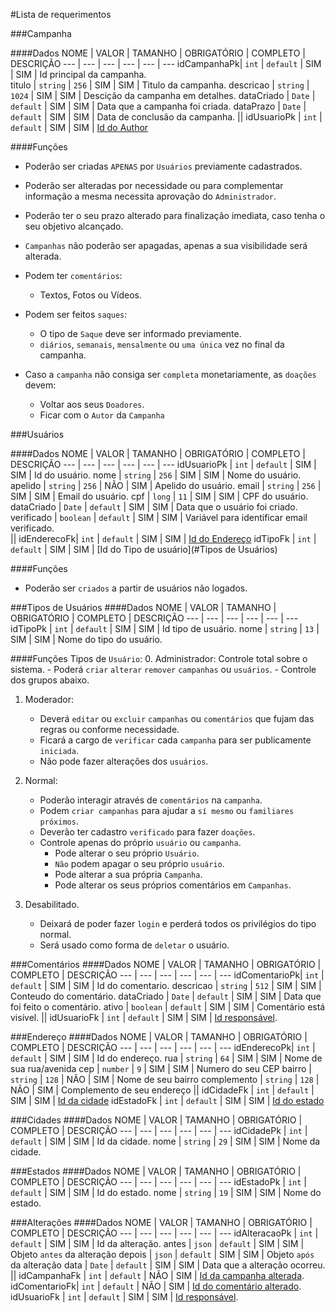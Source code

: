 #Lista de requerimentos

###Campanha

####Dados
 NOME       | VALOR      | TAMANHO   | OBRIGATÓRIO | COMPLETO | DESCRIÇÃO 
 ---        | ---        | ---       | ---         | ---      | --- 
idCampanhaPk| `int`      | `default` | SIM         | SIM      | Id principal da campanha.  
titulo      | `string`   | `256`     | SIM         | SIM      | Titulo da campanha.
descricao   | `string`   | `1024`    | SIM         | SIM      | Descição da campanha em detalhes.
dataCriado  | `Date`     | `default` | SIM         | SIM      | Data que a campanha foi criada.
dataPrazo   | `Date`     | `default` | SIM         | SIM      | Data de conclusão da campanha.
||
idUsuarioPk | `int`      | `default` | SIM         | SIM      | [Id do Author](#Usuários)

####Funções
- Poderão ser criadas `APENAS` por `Usuários` previamente cadastrados.
- Poderão ser alteradas por necessidade ou para complementar informação a mesma necessita aprovação do `Administrador`.
- Poderão ter o seu prazo alterado para finalização imediata, caso tenha o seu objetivo alcançado.
- `Campanhas` não poderão ser apagadas, apenas a sua visibilidade será alterada.


- Podem ter `comentários`:
  - Textos, Fotos ou Vídeos.


- Podem ser feitos `saques`:
  - O tipo de `Saque` deve ser informado previamente.
  - `diários`, `semanais`, `mensalmente` ou `uma única` vez no final da campanha.


- Caso a `campanha` não consiga ser `completa` monetariamente, as `doações` devem:
  - Voltar aos seus `Doadores`.
  - Ficar com o `Autor` da `Campanha`


###Usuários

####Dados
NOME        | VALOR      | TAMANHO   | OBRIGATÓRIO | COMPLETO | DESCRIÇÃO
 ---        | ---        | ---       | ---         | ---      | --- 
idUsuarioPk | `int`      | `default` | SIM         | SIM      | Id do usuário.
nome        | `string`   | `256`     | SIM         | SIM      | Nome do usuário.
apelido     | `string`   | `256`     | NÃO         | SIM      | Apelido do usuário.
email       | `string`   | `256`     | SIM         | SIM      | Email do usuário.
cpf         | `long`     | `11`      | SIM         | SIM      | CPF do usuário.
dataCriado  | `Date`     | `default` | SIM         | SIM      | Data que o usuário foi criado.
verificado  | `boolean`  | `default` | SIM         | SIM      | Variável para identificar email verificado.   
||
idEnderecoFk| `int`      | `default` | SIM         | SIM      | [Id do Endereço](#Endereço)
idTipoFk    | `int`      | `default` | SIM         | SIM      | [Id do Tipo de usuário](#Tipos de Usuários)

####Funções
- Poderão ser `criados` a partir de usuários não logados.

###Tipos de Usuários
####Dados
NOME        | VALOR      | TAMANHO   | OBRIGATÓRIO | COMPLETO | DESCRIÇÃO
 ---        | ---        | ---       | ---         | ---      | --- 
idTipoPk    | `int`      | `default` | SIM         | SIM      | Id tipo de usuário.
nome        | `string`   | `13`      | SIM         | SIM      | Nome do tipo do usuário.

####Funções
Tipos de `Usuário`:
  0. Administrador: Controle total sobre o sistema.
     - Poderá `criar` `alterar` `remover` `campanhas` ou `usuários`.
     - Controle dos grupos abaixo.
  

  1. Moderador:
     - Deverá `editar` ou `excluir` `campanhas` ou `comentários` que fujam das regras ou conforme necessidade.
     - Ficará a cargo de `verificar` cada `campanha` para ser publicamente `iniciada`.
     - Não pode fazer alterações dos `usuários`.
  
    
  2. Normal:
     - Poderão interagir através de `comentários` na `campanha`.
     - Podem `criar campanhas` para ajudar a `sí mesmo` ou `familiares próximos`.
     - Deverão ter cadastro `verificado` para fazer `doações`.  
     - Controle apenas do próprio `usuário` ou `campanha`.
       - Pode alterar o seu próprio `Usuário`.
       - `Não` podem apagar o seu próprio `usuário`.
       - Pode alterar a sua própria `Campanha`.
       - Pode alterar os seus próprios comentários em `Campanhas`.
  

  3. Desabilitado.
     - Deixará de poder fazer `login` e perderá todos os privilégios do tipo normal.
     - Será usado como forma de `deletar` o usuário.

###Comentários
####Dados
NOME          | VALOR      | TAMANHO   | OBRIGATÓRIO | COMPLETO | DESCRIÇÃO
 ---          | ---        | ---       | ---         | ---      | --- 
idComentarioPk| `int`      | `default` | SIM         | SIM      | Id do comentario.
descricao     | `string`   | `512`     | SIM         | SIM      | Conteudo do comentário.
dataCriado    | `Date`     | `default` | SIM         | SIM      | Data que foi feito o comentário.
ativo         | `boolean`  | `default` | SIM         | SIM      | Comentário está visível.
||
idUsuarioFk   | `int`      | `default` | SIM         | SIM      | [Id responsável](#Usuários).

###Endereço
####Dados
NOME        | VALOR      | TAMANHO   | OBRIGATÓRIO | COMPLETO | DESCRIÇÃO
 ---        | ---        | ---       | ---         | ---      | --- 
idEnderecoPk| `int`      | `default` | SIM         | SIM      | Id do endereço.
rua         | `string`   | `64`      | SIM         | SIM      | Nome de sua rua/avenida
cep         | `number`   | `9`       | SIM         | SIM      | Numero do seu CEP
bairro      | `string`   | `128`     | NÃO         | SIM      | Nome de seu bairro
complemento | `string`   | `128`     | NÃO         | SIM      | Complemento de seu endereço
||
idCidadeFk  | `int`      | `default` | SIM         | SIM      | [Id da cidade](#Cidades)
idEstadoFk  | `int`      | `default` | SIM         | SIM      | [Id do estado](#Estados)


###Cidades
####Dados
NOME        | VALOR      | TAMANHO   | OBRIGATÓRIO | COMPLETO | DESCRIÇÃO
 ---        | ---        | ---       | ---         | ---      | --- 
idCidadePk  | `int`      | `default` | SIM         | SIM      | Id da cidade.
nome        | `string`   | `29`      | SIM         | SIM      | Nome da cidade.

###Estados
####Dados
NOME        | VALOR      | TAMANHO   | OBRIGATÓRIO | COMPLETO | DESCRIÇÃO
 ---        | ---        | ---       | ---         | ---      | --- 
idEstadoPk  | `int`      | `default` | SIM         | SIM      | Id do estado.
nome        | `string`   | `19`      | SIM         | SIM      | Nome do estado.


###Alterações
####Dados
NOME          | VALOR      | TAMANHO   | OBRIGATÓRIO | COMPLETO | DESCRIÇÃO
 ---          | ---        | ---       | ---         | ---      | --- 
idAlteracaoPk | `int`      | `default` | SIM         | SIM      | Id da alteração.
antes         | `json`     | `default` | SIM         | SIM      | Objeto `antes` da alteração
depois        | `json`     | `default` | SIM         | SIM      | Objeto `após` da alteração
data          | `Date`     | `default` | SIM         | SIM      | Data que a alteração ocorreu.
||
idCampanhaFk  | `int`      | `default` | NÃO         | SIM      | [Id da campanha alterada](#Campanha).
idComentarioFk| `int`      | `default` | NÃO         | SIM      | [Id do comentário alterado](#Comentários).
idUsuarioFk   | `int`      | `default` | SIM         | SIM      | [Id responsável](#Usuários). 